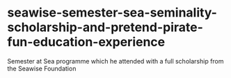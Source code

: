 # seawise-semester-sea-seminality-scholarship-and-pretend-pirate-fun-education-experience
Semester at Sea programme which he attended with a full scholarship from the Seawise Foundation
